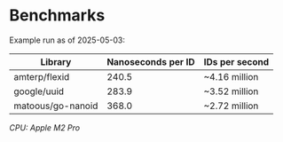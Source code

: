 # Benchmarks

Example run as of 2025-05-03:

| Library           | Nanoseconds per ID | IDs per second |
|-------------------|--------------------|----------------|
| amterp/flexid     | 240.5              | ~4.16 million  |
| google/uuid       | 283.9              | ~3.52 million  |
| matoous/go-nanoid | 368.0              | ~2.72 million  |

*CPU: Apple M2 Pro*
